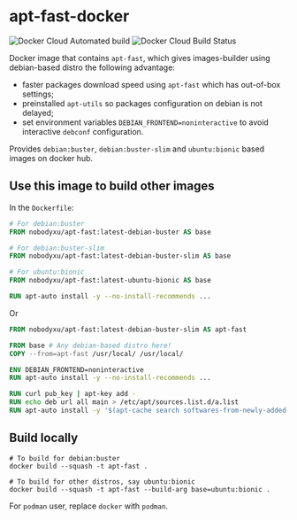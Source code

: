 # apt-fast-docker

![Docker Cloud Automated build](https://img.shields.io/docker/cloud/automated/nobodyxu/apt-fast)
![Docker Cloud Build Status](https://img.shields.io/docker/cloud/build/nobodyxu/apt-fast)

Docker image that contains `apt-fast`, which gives images-builder using debian-based distro the following advantage:

 - faster packages download speed using `apt-fast` which has out-of-box settings;
 - preinstalled `apt-utils` so packages configuration on debian is not delayed;
 - set environment variables `DEBIAN_FRONTEND=noninteractive` to avoid interactive `debconf` configuration.

Provides `debian:buster`, `debian:buster-slim` and `ubuntu:bionic` based images on docker hub.

## Use this image to build other images

In the `Dockerfile`:

```Dockerfile
# For debian:buster
FROM nobodyxu/apt-fast:latest-debian-buster AS base

# For debian:buster-slim
FROM nobodyxu/apt-fast:latest-debian-buster-slim AS base

# For ubuntu:bionic
FROM nobodyxu/apt-fast:latest-ubuntu-bionic AS base

RUN apt-auto install -y --no-install-recommends ...
```

Or

```Dockerfile
FROM nobodyxu/apt-fast:latest-debian-buster-slim AS apt-fast

FROM base # Any debian-based distro here!
COPY --from=apt-fast /usr/local/ /usr/local/

ENV DEBIAN_FRONTEND=noninteractive
RUN apt-auto install -y --no-install-recommends ...

RUN curl pub_key | apt-key add -
RUN echo deb url all main > /etc/apt/sources.list.d/a.list
RUN apt-auto install -y '$(apt-cache search softwares-from-newly-added-mirror)'
```

## Build locally

```shell
# To build for debian:buster
docker build --squash -t apt-fast .

# To build for other distros, say ubuntu:bionic
docker build --squash -t apt-fast --build-arg base=ubuntu:bionic .
```

For `podman` user, replace `docker` with `podman`.
